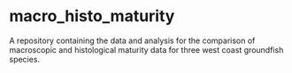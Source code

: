 # macro_histo_maturity
A repository containing the data and analysis for the comparison of macroscopic and histological maturity data for three west coast groundfish species.
